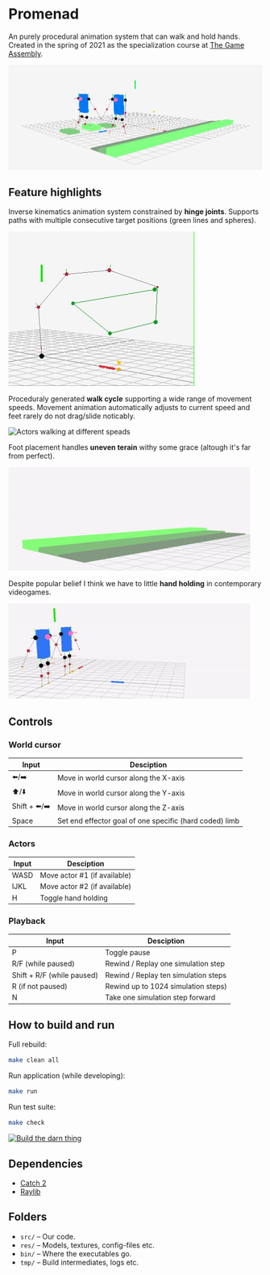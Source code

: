 # Promenad
An purely procedural animation system that can walk and hold hands. Created in the spring of 2021 as the specialization course at [The Game Assembly](https://www.thegameassembly.com/).

![Two actors holding hands while one of them is waling on terrain](./doc/images/walk_on_terrain_holding_hands.png)
 
## Feature highlights

Inverse kinematics animation system constrained by **hinge joints**.
Supports paths with multiple consecutive target positions (green lines and spheres).

![Robot arm demonstrating hinge jonits](./doc/animations/robotic_arm.gif)

Proceduraly generated **walk cycle** supporting a wide range of movement speeds.
Movement animation automatically adjusts to current speed and feet rarely do not drag/slide noticably.

![Actors walking at different speads](./doc/animations/walk_together.gif)

Foot placement handles **uneven terain** withy some grace (altough it's far from perfect).

![Actor walking up and down staircase](./doc/animations/walk_on_stairs_2--12fps.gif)

Despite popular belief I think we have to little **hand holding** in contemporary videogames.

![Two actors walking while holding hands](./doc/animations/exit_holding_hands--smol.gif)

## Controls

### World cursor

| Input | Desciption |
| ---   | --- |
| ⬅️/➡️ | Move in world cursor along the X-axis |
| ⬆️/⬇️ | Move in world cursor along the Y-axis |
| Shift + ⬅️/➡️ | Move in world cursor along the Z-axis |
| Space | Set end effector goal of one specific (hard coded) limb |

### Actors
| Input | Desciption |
| ---   | --- |
| WASD  | Move actor #1 (if available) |
| IJKL  | Move actor #2 (if available) |
| H | Toggle hand holding |

### Playback

| Input | Desciption |
| ---   | --- |
| P | Toggle pause |
| R/F (while paused) | Rewind / Replay one simulation step |
| Shift + R/F (while paused) | Rewind / Replay ten simulation steps |
| R (if not paused)  | Rewind up to 1024 simulation steps)
| N | Take one simulation step forward|


## How to build and run

Full rebuild:

```bash
make clean all
```

Run application (while developing):

```bash
make run
```

Run test suite:

```bash
make check
```

[![Build the darn thing](https://github.com/jordgubben/promenad/actions/workflows/build.yml/badge.svg)](https://github.com/jordgubben/promenad/actions/workflows/build.yml)


## Dependencies

 - [Catch 2](https://github.com/catchorg/Catch2/)
 - [Raylib](https://www.raylib.com/)

## Folders

  - `src/` – Our code.
  - `res/` – Models, textures, config-files etc.
  - `bin/` – Where the executables go.
  - `tmp/` – Build intermediates, logs etc.
